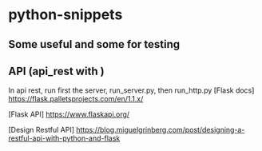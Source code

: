 # python-snippets

## Some useful and some for testing

## API (api_rest with )
In api rest, run first the server, run_server.py, then run_http.py
[Flask docs] https://flask.palletsprojects.com/en/1.1.x/

[Flask API] https://www.flaskapi.org/

[Design Restful API] https://blog.miguelgrinberg.com/post/designing-a-restful-api-with-python-and-flask
